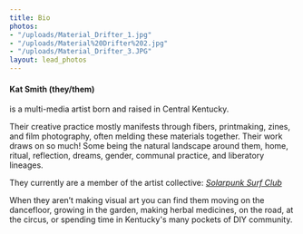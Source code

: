 ```yaml
---
title: Bio
photos:
- "/uploads/Material_Drifter_1.jpg"
- "/uploads/Material%20Drifter%202.jpg"
- "/uploads/Material_Drifter_3.JPG"
layout: lead_photos
---
```


#### Kat Smith (they/them)
is a multi-media artist born and raised in Central Kentucky.

Their creative practice mostly manifests through fibers, printmaking, zines, and film photography, often melding these materials together.
Their work draws on so much! Some being the natural landscape around them, home, ritual, reflection, dreams, gender, communal practice, and liberatory lineages.

They currently are a member of the artist collective: [*Solarpunk Surf Club*](https://www.solarpunksurf.club)

When they aren’t making visual art you can find them moving on the dancefloor, growing in the garden, making herbal medicines, on the road, at the circus, or spending time in Kentucky's many pockets of DIY community.
